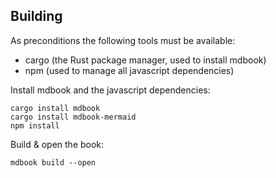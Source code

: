 
## Building
As preconditions the following tools must be available:
- cargo (the Rust package manager, used to install mdbook)
- npm (used to manage all javascript dependencies)

Install mdbook and the javascript dependencies:
```
cargo install mdbook
cargo install mdbook-mermaid
npm install
```

Build & open the book:
```
mdbook build --open
```